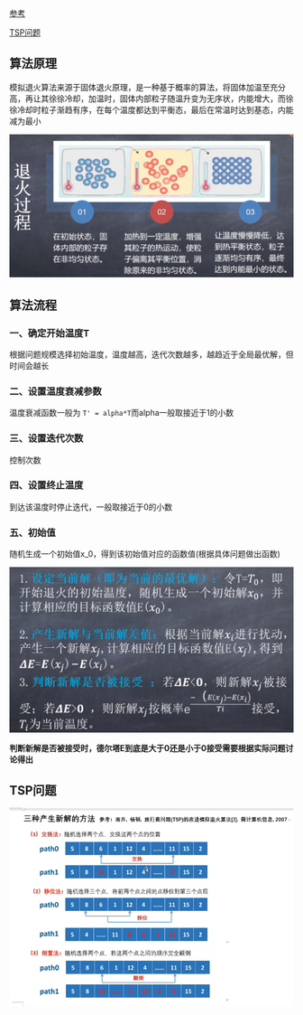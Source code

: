 

[参考](https://www.cnblogs.com/autoloop/p/15169642.html)

[TSP问题](https://www.cnblogs.com/wenyehousheng/p/11486598.html#:~:text=%E6%A8%A1%E6%8B%9F%E9%80%80%E7%81%AB%E7%AE%97%E6%B3%95%EF%BC%88SA%EF%BC%89%E6%98%AF%E8%BE%83%E4%B8%BA%E5%B8%B8%E8%A7%81%E7%9A%84%E7%8E%B0%E4%BB%A3%E4%BC%98%E5%8C%96%E7%AE%97%E6%B3%95%E4%B9%8B%E4%B8%80%EF%BC%8C%E5%B8%B8%E7%94%A8%E4%BA%8E%E6%97%85%E8%A1%8C%E5%95%86%EF%BC%88TSP%EF%BC%89%E9%97%AE%E9%A2%98%E4%B8%AD%E3%80%82.%20%E6%95%B0%E5%AD%A6%E5%BB%BA%E6%A8%A1%E9%87%8C%E5%AD%A6%E7%94%9F%E4%BB%AC%E5%B8%B8%E5%B8%B8%E4%BD%BF%E7%94%A8%E8%AF%A5%E7%AE%97%E6%B3%95%EF%BC%8C%E7%94%9A%E8%87%B3%E6%98%AF%E4%B8%BA%E4%BA%86%E4%BD%BF%E7%94%A8%E8%BF%99%E4%B8%AA%E7%AE%97%E6%B3%95%E8%80%8C%E4%BD%BF%E7%94%A8%E8%BF%99%E4%B8%AA%E7%AE%97%E6%B3%95%EF%BC%8C%E8%AE%A9%E8%AF%84%E5%A7%94%E8%80%81%E5%B8%88%E4%BB%AC%E5%AE%A1%E7%BE%8E%E7%96%B2%E5%8A%B3%E3%80%82.%20%E8%AF%84%E5%A7%94%E8%80%81%E5%B8%88%E6%98%8E%E7%A1%AE%E8%A1%A8%E6%98%8E%E4%BD%BF%E7%94%A8%E6%89%80%E8%B0%93%22%E7%A5%9E%E7%AE%97%E6%B3%95%22%EF%BC%88%E7%A5%9E%E7%BB%8F%E7%BD%91%E7%BB%9C%EF%BC%8C%E6%A8%A1%E6%8B%9F%E9%80%80%E7%81%AB%EF%BC%8C%E9%81%97%E4%BC%A0%E7%AE%97%E6%B3%95%E7%AD%89%E7%AD%89%EF%BC%89%E8%80%8C%E8%BF%87%E4%BA%8E%E7%89%B5%E5%BC%BA%E8%80%85%E6%8B%BF%E4%B8%8D%E4%BA%86%E9%AB%98%E5%88%86%EF%BC%88%E8%A7%81%EF%BC%9A,http%3A%2F%2Fspecial.univs.cn%2Fservice%2Fjianmo%2Fsxjmyw%2F2018%2F1128%2F1187951_15.shtml%20%EF%BC%89%E3%80%82.%20%E5%B8%8C%E6%9C%9B%E5%A4%A7%E5%AE%B6%E4%B8%8D%E8%A6%81%E8%A7%89%E5%BE%97%E5%AE%83%E5%90%8D%E8%AF%8D%E9%AB%98%E7%BA%A7%E5%B0%B1%E8%AE%A4%E4%B8%BA%E5%AE%83%E8%83%BD%E5%90%B8%E5%BC%95%E8%AF%84%E5%A7%94%E7%9C%BC%E7%9D%9B%EF%BC%8C%E8%AF%84%E5%A7%94%E6%AF%95%E7%AB%9F%E6%98%AF%E6%95%99%E6%8E%88%EF%BC%8C%E4%B8%8D%E5%8F%AF%E8%83%BD%E8%A2%AB%E5%87%A0%E4%B8%AA%E5%90%8D%E8%AF%8D%E5%94%AC%E4%BD%8F%E3%80%82.)



## 算法原理

模拟退火算法来源于固体退火原理，是一种基于概率的算法，将固体加温至充分高，再让其徐徐冷却，加温时，固体内部粒子随温升变为无序状，内能增大，而徐徐冷却时粒子渐趋有序，在每个温度都达到平衡态，最后在常温时达到基态，内能减为最小

![](https://raw.githubusercontent.com/Chikie920/Mark/266f340e02a18857d4b3a9093f7577d9027fd0d3/Sources/images_math/image-20220210111853255.png)



## 算法流程



### 一、确定开始温度T

根据问题规模选择初始温度，温度越高，迭代次数越多，越趋近于全局最优解，但时间会越长



### 二、设置温度衰减参数

温度衰减函数一般为 `T' = alpha*T`而alpha一般取接近于1的小数



### 三、设置迭代次数

控制次数



### 四、设置终止温度

到达该温度时停止迭代，一般取接近于0的小数



### 五、初始值

随机生成一个初始值x_0，得到该初始值对应的函数值(根据具体问题做出函数)

![image-20220210112623322](https://raw.githubusercontent.com/Chikie920/Mark/266f340e02a18857d4b3a9093f7577d9027fd0d3/Sources/images_math/image-20220210112623322.png)

**判断新解是否被接受时，德尔塔E到底是大于0还是小于0接受需要根据实际问题讨论得出**





## TSP问题

![image-20220210113111130](https://raw.githubusercontent.com/Chikie920/Mark/266f340e02a18857d4b3a9093f7577d9027fd0d3/Sources/images_math/image-20220210113111130.png)

